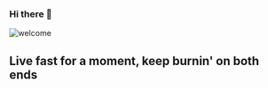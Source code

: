 ### Hi there 👋

![welcome](https://raw.githubusercontent.com/blueedgetechno/blueedgetechno/master/img/profile.gif)

## Live fast for a moment, keep burnin' on both ends
